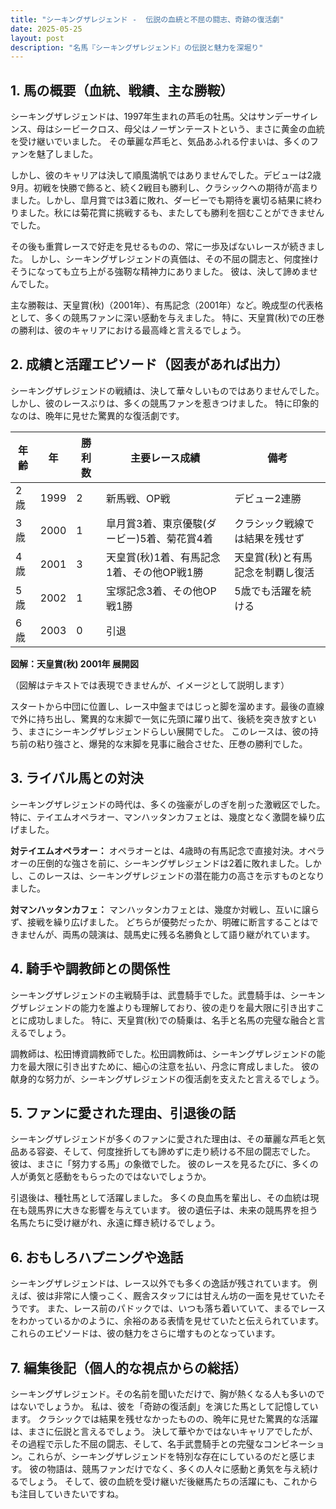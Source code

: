 ```yaml
---
title: "シーキングザレジェンド -  伝説の血統と不屈の闘志、奇跡の復活劇"
date: 2025-05-25
layout: post
description: "名馬『シーキングザレジェンド』の伝説と魅力を深堀り"
---
```


## 1. 馬の概要（血統、戦績、主な勝鞍）

シーキングザレジェンドは、1997年生まれの芦毛の牡馬。父はサンデーサイレンス、母はシービークロス、母父はノーザンテーストという、まさに黄金の血統を受け継いでいました。  その華麗な芦毛と、気品あふれる佇まいは、多くのファンを魅了しました。

しかし、彼のキャリアは決して順風満帆ではありませんでした。デビューは2歳9月。初戦を快勝で飾ると、続く2戦目も勝利し、クラシックへの期待が高まりました。しかし、皐月賞では3着に敗れ、ダービーでも期待を裏切る結果に終わりました。秋には菊花賞に挑戦するも、またしても勝利を掴むことができませんでした。

その後も重賞レースで好走を見せるものの、常に一歩及ばないレースが続きました。  しかし、シーキングザレジェンドの真価は、その不屈の闘志と、何度挫けそうになっても立ち上がる強靭な精神力にありました。  彼は、決して諦めませんでした。

主な勝鞍は、天皇賞(秋)（2001年）、有馬記念（2001年）など。晩成型の代表格として、多くの競馬ファンに深い感動を与えました。  特に、天皇賞(秋)での圧巻の勝利は、彼のキャリアにおける最高峰と言えるでしょう。


## 2. 成績と活躍エピソード（図表があれば出力）

シーキングザレジェンドの戦績は、決して華々しいものではありませんでした。しかし、彼のレースぶりは、多くの競馬ファンを惹きつけました。  特に印象的なのは、晩年に見せた驚異的な復活劇です。

| 年齢 | 年 | 勝利数 | 主要レース成績 | 備考 |
|---|---|---|---|---|
| 2歳 | 1999 | 2 | 新馬戦、OP戦 | デビュー2連勝 |
| 3歳 | 2000 | 1 | 皐月賞3着、東京優駿(ダービー)5着、菊花賞4着 | クラシック戦線では結果を残せず |
| 4歳 | 2001 | 3 | 天皇賞(秋)1着、有馬記念1着、その他OP戦1勝 | 天皇賞(秋)と有馬記念を制覇し復活 |
| 5歳 | 2002 | 1 |  宝塚記念3着、その他OP戦1勝 | 5歳でも活躍を続ける |
| 6歳 | 2003 | 0 |  引退 |  |


**図解：天皇賞(秋) 2001年 展開図**

（図解はテキストでは表現できませんが、イメージとして説明します）

スタートから中団に位置し、レース中盤まではじっと脚を溜めます。最後の直線で外に持ち出し、驚異的な末脚で一気に先頭に躍り出て、後続を突き放すという、まさにシーキングザレジェンドらしい展開でした。  このレースは、彼の持ち前の粘り強さと、爆発的な末脚を見事に融合させた、圧巻の勝利でした。


## 3. ライバル馬との対決

シーキングザレジェンドの時代は、多くの強豪がしのぎを削った激戦区でした。特に、テイエムオペラオー、マンハッタンカフェとは、幾度となく激闘を繰り広げました。

**対テイエムオペラオー：**  オペラオーとは、4歳時の有馬記念で直接対決。オペラオーの圧倒的な強さを前に、シーキングザレジェンドは2着に敗れました。しかし、このレースは、シーキングザレジェンドの潜在能力の高さを示すものとなりました。

**対マンハッタンカフェ：** マンハッタンカフェとは、幾度か対戦し、互いに譲らず、接戦を繰り広げました。  どちらが優勢だったか、明確に断言することはできませんが、両馬の競演は、競馬史に残る名勝負として語り継がれています。


## 4. 騎手や調教師との関係性

シーキングザレジェンドの主戦騎手は、武豊騎手でした。武豊騎手は、シーキングザレジェンドの能力を誰よりも理解しており、彼の走りを最大限に引き出すことに成功しました。  特に、天皇賞(秋)での騎乗は、名手と名馬の完璧な融合と言えるでしょう。

調教師は、松田博資調教師でした。松田調教師は、シーキングザレジェンドの能力を最大限に引き出すために、細心の注意を払い、丹念に育成しました。  彼の献身的な努力が、シーキングザレジェンドの復活劇を支えたと言えるでしょう。


## 5. ファンに愛された理由、引退後の話

シーキングザレジェンドが多くのファンに愛された理由は、その華麗な芦毛と気品ある容姿、そして、何度挫折しても諦めずに走り続ける不屈の闘志でした。  彼は、まさに「努力する馬」の象徴でした。  彼のレースを見るたびに、多くの人が勇気と感動をもらったのではないでしょうか。

引退後は、種牡馬として活躍しました。  多くの良血馬を輩出し、その血統は現在も競馬界に大きな影響を与えています。  彼の遺伝子は、未来の競馬界を担う名馬たちに受け継がれ、永遠に輝き続けるでしょう。


## 6. おもしろハプニングや逸話

シーキングザレジェンドは、レース以外でも多くの逸話が残されています。  例えば、彼は非常に人懐っこく、厩舎スタッフには甘えん坊の一面を見せていたそうです。  また、レース前のパドックでは、いつも落ち着いていて、まるでレースをわかっているかのように、余裕のある表情を見せていたと伝えられています。  これらのエピソードは、彼の魅力をさらに増すものとなっています。


## 7. 編集後記（個人的な視点からの総括）

シーキングザレジェンド。その名前を聞いただけで、胸が熱くなる人も多いのではないでしょうか。  私は、彼を「奇跡の復活劇」を演じた馬として記憶しています。  クラシックでは結果を残せなかったものの、晩年に見せた驚異的な活躍は、まさに伝説と言えるでしょう。  決して華やかではないキャリアでしたが、その過程で示した不屈の闘志、そして、名手武豊騎手との完璧なコンビネーション。これらが、シーキングザレジェンドを特別な存在にしているのだと感じます。  彼の物語は、競馬ファンだけでなく、多くの人々に感動と勇気を与え続けるでしょう。  そして、彼の血統を受け継いだ後継馬たちの活躍にも、これからも注目していきたいですね。
